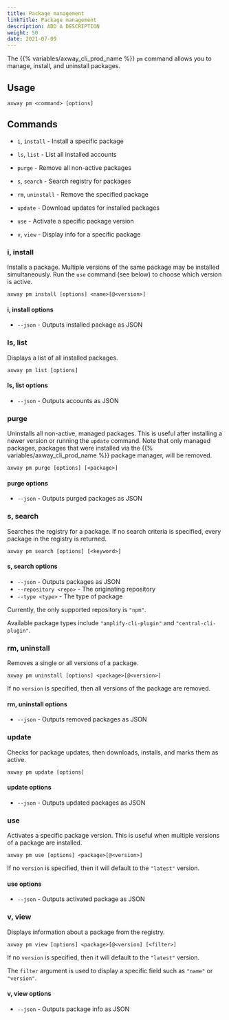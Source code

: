 ```yaml
---
title: Package management
linkTitle: Package management
description: ADD A DESCRIPTION
weight: 50
date: 2021-07-09
---
```


The {{% variables/axway_cli_prod_name %}} `pm` command allows you to manage, install, and uninstall packages.

## Usage

```
axway pm <command> [options]
```

## Commands

* `i`, `install` - Install a specific package

* `ls`, `list` - List all installed accounts
* `purge` - Remove all non-active packages
* `s`, `search` - Search registry for packages
* `rm`, `uninstall` - Remove the specified package
* `update` - Download updates for installed packages
* `use` - Activate a specific package version
* `v`, `view` - Display info for a specific package

### i, install

Installs a package. Multiple versions of the same package may be installed simultaneously. Run the `use` command (see below) to choose which version is active.

```
axway pm install [options] <name>[@<version>]
```

#### i, install options

* `--json` - Outputs installed package as JSON

### ls, list

Displays a list of all installed packages.

```
axway pm list [options]
```

#### ls, list options

* `--json` - Outputs accounts as JSON

### purge

Uninstalls all non-active, managed packages. This is useful after installing a newer version or running the `update` command. Note that only managed packages, packages that were installed via the {{% variables/axway_cli_prod_name %}} package manager, will be removed.

```
axway pm purge [options] [<package>]
```

#### purge options

* `--json` - Outputs purged packages as JSON

### s, search

Searches the registry for a package. If no search criteria is specified, every package in the registry is returned.

```
axway pm search [options] [<keyword>]
```

#### s, search options

* `--json` - Outputs packages as JSON
* `--repository <repo>` - The originating repository
* `--type <type>` - The type of package

Currently, the only supported repository is `"npm"`.

Available package types include `"amplify-cli-plugin"` and `"central-cli-plugin"`.

### rm, uninstall

Removes a single or all versions of a package.

```
axway pm uninstall [options] <package>[@<version>]
```

If no `version` is specified, then all versions of the package are removed.

#### rm, uninstall options

* `--json` - Outputs removed packages as JSON

### update

Checks for package updates, then downloads, installs, and marks them as active.

```
axway pm update [options]
```

#### update options

* `--json` - Outputs updated packages as JSON

### use

Activates a specific package version. This is useful when multiple versions of a package are installed.

```
axway pm use [options] <package>[@<version>]
```

If no `version` is specified, then it will default to the `"latest"` version.

#### use options

* `--json` - Outputs activated package as JSON

### v, view

Displays information about a package from the registry.

```
axway pm view [options] <package>[@<version] [<filter>]
```

If no `version` is specified, then it will default to the `"latest"` version.

The `filter` argument is used to display a specific field such as `"name"` or `"version"`.

#### v, view options

* `--json` - Outputs package info as JSON
